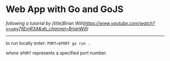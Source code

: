 # Web App with Go and GoJS

*following a tutorial by [title]Brian Will(https://www.youtube.com/watch?v=uey7jIEmR3A&ab_channel=BrianWill)*

---

to run locally enter:
`PORT=$PORT go run .`

*where* `$PORT` represents a specified port number.

